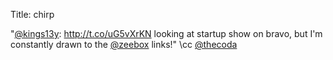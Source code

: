 Title: chirp

"<a href="http://twitter.com/kings13y">@kings13y</a>: <a href="http://t.co/uG5vXrKN">http://t.co/uG5vXrKN</a> looking at startup show on bravo, but I'm constantly drawn to the <a href="http://twitter.com/zeebox">@zeebox</a> links!" \cc <a href="http://twitter.com/thecoda">@thecoda</a>
